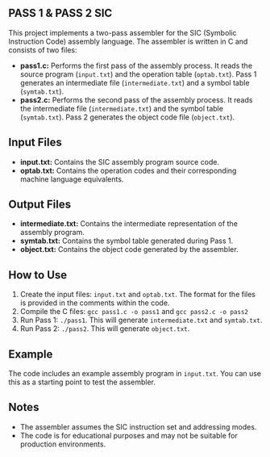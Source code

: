 <h2>PASS 1 & PASS 2 SIC</h2>
<p>This project implements a two-pass assembler for the SIC (Symbolic Instruction Code) assembly language. The assembler is written in C and consists of two files:</p>
<ul>
    <li><strong>pass1.c:</strong> Performs the first pass of the assembly process. It reads the source program (<code>input.txt</code>) and the operation table (<code>optab.txt</code>). Pass 1 generates an intermediate file (<code>intermediate.txt</code>) and a symbol table (<code>symtab.txt</code>).</li>
    <li><strong>pass2.c:</strong> Performs the second pass of the assembly process. It reads the intermediate file (<code>intermediate.txt</code>) and the symbol table (<code>symtab.txt</code>). Pass 2 generates the object code file (<code>object.txt</code>).</li>
</ul>

<h2>Input Files</h2>
<ul>
    <li><strong>input.txt:</strong> Contains the SIC assembly program source code.</li>
    <li><strong>optab.txt:</strong> Contains the operation codes and their corresponding machine language equivalents.</li>
</ul>

<h2>Output Files</h2>
<ul>
    <li><strong>intermediate.txt:</strong> Contains the intermediate representation of the assembly program.</li>
    <li><strong>symtab.txt:</strong> Contains the symbol table generated during Pass 1.</li>
    <li><strong>object.txt:</strong> Contains the object code generated by the assembler.</li>
</ul>

<h2>How to Use</h2>
<ol>
    <li>Create the input files: <code>input.txt</code> and <code>optab.txt</code>. The format for the files is provided in the comments within the code.</li>
    <li>Compile the C files: <code>gcc pass1.c -o pass1</code> and <code>gcc pass2.c -o pass2</code></li>
    <li>Run Pass 1: <code>./pass1</code>. This will generate <code>intermediate.txt</code> and <code>symtab.txt</code>.</li>
    <li>Run Pass 2: <code>./pass2</code>. This will generate <code>object.txt</code>.</li>
</ol>

<h2>Example</h2>
<p>The code includes an example assembly program in <code>input.txt</code>. You can use this as a starting point to test the assembler.</p>

<h2>Notes</h2>
<ul>
    <li>The assembler assumes the SIC instruction set and addressing modes.</li>
    <li>The code is for educational purposes and may not be suitable for production environments.</li>
</ul>
